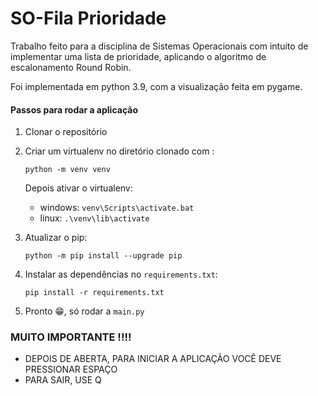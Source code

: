 # SO-Fila Prioridade 

Trabalho feito para a disciplina de Sistemas Operacionais com intuito de implementar uma lista de prioridade, aplicando o algoritmo de escalonamento Round Robin.

Foi implementada em python 3.9, com a visualização feita em pygame.

#### Passos para rodar a aplicação

1. Clonar o repositório

2. Criar um virtualenv no diretório clonado com :
  
    ```python -m venv venv```

      Depois ativar o virtualenv:
    * windows:
      ```venv\Scripts\activate.bat```
    * linux:
      ```.\venv\lib\activate```

3. Atualizar o pip:

    ```python -m pip install --upgrade pip```

4. Instalar as dependências no ```requirements.txt```:

    ```pip install -r requirements.txt```

4. Pronto 😁, só rodar a ```main.py```
   

### MUITO IMPORTANTE !!!!
+ DEPOIS DE ABERTA, PARA INICIAR A APLICAÇÃO VOCÊ DEVE PRESSIONAR ESPAÇO
+ PARA SAIR, USE Q
